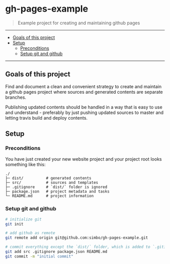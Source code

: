 gh-pages-example
================

  > Example project for creating and maintaining github pages

---

<!-- TOC -->

- [Goals of this project](#goals-of-this-project)
- [Setup](#setup)
  - [Preconditions](#preconditions)
  - [Setup git and github](#setup-git-and-github)

<!-- /TOC -->

---


## Goals of this project

Find and document a clean and convenient strategy to create and maintain a
github pages project where sources and generated contents are separate
branches.

Publishing updated contents should be handled in a way that is easy to
use and understand - preferably by just pushing updated sources to master and
letting travis build and deploy contents.


## Setup


### Preconditions

You have just created your new website project and your project root looks
something like this:

```
./
├─ dist/          # generated contents
├─ src/           # sources and templates
├─ .gitignore     # `dist/` folder is ignored
├─ package.json   # project metadata and tasks
└─ README.md      # project information
```


### Setup git and github

``` sh
# initialize git
git init

# add github as remote
git remote add origin git@github.com:simbo/gh-pages-example.git

# commit everything except the `dist/` folder, which is added to `.gitignore`
git add src .gitignore package.json README.md
git commit -m "initial commit"
```
